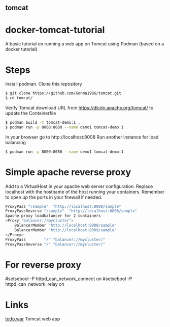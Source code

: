 ## tomcat

# docker-tomcat-tutorial
A basic tutorial on running a web app on Tomcat using Podman (based on a docker tutorial)

# Steps
Install podman.
Clone this repository

```bash
$ git clone https://github.com/Gonma1986/tomcat.git
$ cd tomcat/
```

Verify Tomcat download URL from https://dlcdn.apache.org/tomcat/ to update the Containerfile

```bash
$ podman build -t tomcat-demo:1 .
$ podman run -p 8008:8080 --name demo1 tomcat-demo:1
```

In your browser go to http://localhost:8008
Run another instance for load balancing

```bash
$ podman run -p 8009:8080 --name demo1 tomcat-demo:1
```

# Simple apache reverse proxy

Add to a VirtualHost in your apache web server configuration. Replace localhost with the hostname of the host running your containers. Remember to open up the ports in your firewall if needed.

```bash
ProxyPass "/sample"  "http://localhost:8008/sample"
ProxyPassReverse "/sample"  "http://localhost:8008/sample"
Apache proxy loadbalancer for 2 containers
<Proxy "balancer://mycluster">
    BalancerMember "http://localhost:8008/sample"
    BalancerMember "http://localhost:8009/sample"
</Proxy>
ProxyPass        "/" "balancer://mycluster/"
ProxyPassReverse "/" "balancer://mycluster/"
```

# For reverse proxy
#setsebool -P httpd_can_network_connect on
#setsebool -P httpd_can_network_relay on

# Links

[todo.war](todo.war) Tomcat web app
